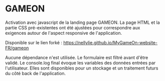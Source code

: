 # GAMEON

Activation avec javascript de la landing page GAMEON. La page HTML et la partie CSS pré-existentes ont été ajustées pour correspondre aux exigences autour de l'aspect responsive de l'application.

Disponible sur le lien forké : https://nellylie.github.io/MyGameOn-website-FR/gameon

Aucune dépendance n'est utilisée. Le formulaire est filtré avant d'être validé. Le console.log final évoque les variables des données entrées par l'utilisateur. Elles sont disponibles pour un stockage et un traitement futurs du côté back de l'application.
